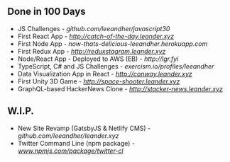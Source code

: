 ## Done in 100 Days

- JS Challenges - _github.com/leeandher/javascript30_
- First React App - _http://catch-of-the-day.leander.xyz_
- First Node App - _now-thats-delicious-leeandher.herokuapp.com_
- First Redux App - _http://reduxstagram.leander.xyz_
- Node/React App - Deployed to AWS (EB) - _http://lgr.fyi_
- TypeScript, C# and JS Challenges - _exercism.io/profiles/leeandher_
- Data Visualization App in React - _http://conway.leander.xyz_
- First Unity 3D Game - _http://space-shooter.leander.xyz_
- GraphQL-based HackerNews Clone - _http://stacker-news.leander.xyz_

## W.I.P.

- New Site Revamp (GatsbyJS & Netlify CMS) - _github.com/leeandher/leander.xyz_
- Twitter Command Line (npm package) - _www.npmjs.com/package/twitter-cl_

